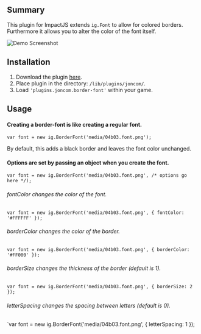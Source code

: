 ## Summary ##
This plugin for ImpactJS extends `ig.Font` to allow for colored borders. Furthermore it allows you to alter the color of the font itself.

![Demo Screenshot](http://i.imgur.com/OqRpm0O.png)

## Installation ##
1. Download the plugin [here](https://raw.github.com/Joncom/impact-border-font/master/lib/plugins/joncom/border-font.js).
2. Place plugin in the directory: `/lib/plugins/joncom/`.
3. Load `'plugins.joncom.border-font'` within your game.

## Usage ##

#### Creating a border-font is like creating a regular font. ####
`var font = new ig.BorderFont('media/04b03.font.png');`

By default, this adds a black border and leaves the font color unchanged.

#### Options are set by passing an object when you create the font. ####
`var font = new ig.BorderFont('media/04b03.font.png', /* options go here */);`
###### fontColor changes the color of the font. ######
`var font = new ig.BorderFont('media/04b03.font.png', { fontColor: '#FFFFFF' });`

###### borderColor changes the color of the border. ######
`var font = new ig.BorderFont('media/04b03.font.png', { borderColor: '#FF000' });`

###### borderSize changes the thickness of the border (default is 1). ######
`var font = new ig.BorderFont('media/04b03.font.png', { borderSize: 2 });`

###### letterSpacing changes the spacing between letters (default is 0). ######
`var font = new ig.BorderFont('media/04b03.font.png', { letterSpacing: 1 });
